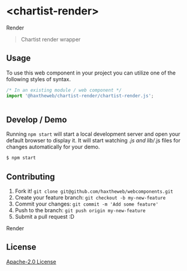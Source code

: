 # &lt;chartist-render&gt;

Render
> Chartist render wrapper

## Usage
To use this web component in your project you can utilize one of the following styles of syntax.

```js
/* In an existing module / web component */
import '@haxtheweb/chartist-render/chartist-render.js';



```

## Develop / Demo
Running `npm start` will start a local development server and open your default browser to display it. It will start watching *.js and lib/*.js files for changes automatically for your demo.
```bash
$ npm start
```


## Contributing

1. Fork it! `git clone git@github.com/haxtheweb/webcomponents.git`
2. Create your feature branch: `git checkout -b my-new-feature`
3. Commit your changes: `git commit -m 'Add some feature'`
4. Push to the branch: `git push origin my-new-feature`
5. Submit a pull request :D

Render

## License
[Apache-2.0 License](http://opensource.org/licenses/Apache-2.0)